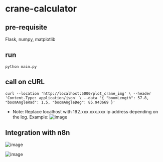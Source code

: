 # crane-calculator

## pre-requisite
Flask, numpy, matplotlib

## run
`python main.py`

## call on cURL

`curl --location 'http://localhost:5000/plot_crane_img' \
--header 'Content-Type: application/json' \
--data '{
    "boomLength": 57.8,
    "boomAngleRad": 1.5,
    "boomAngleDeg": 85.943669
}'`

* Note: Replace localhost with 192.xxx.xxx.xxx ip address depending on the log. Example:
  ![image](https://github.com/user-attachments/assets/4bc954d3-aa1b-4bed-8315-4a41e5a3974f)


## Integration with n8n

![image](https://github.com/user-attachments/assets/3053369a-37fb-4920-98a9-07b7473e6e82)

![image](https://github.com/user-attachments/assets/0d185e9d-382a-49ae-8b02-b28dedb7f71b)
